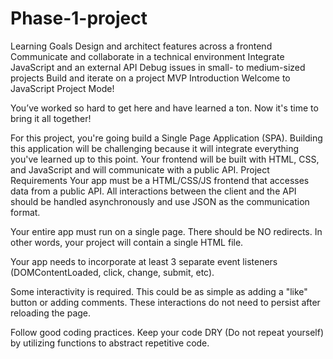 # Phase-1-project
Learning Goals
Design and architect features across a frontend
Communicate and collaborate in a technical environment
Integrate JavaScript and an external API
Debug issues in small- to medium-sized projects
Build and iterate on a project MVP
Introduction
Welcome to JavaScript Project Mode!

You’ve worked so hard to get here and have learned a ton. Now it's time to bring it all together!

For this project, you're going build a Single Page Application (SPA). Building this application will be challenging because it will integrate everything you've learned up to this point. Your frontend will be built with HTML, CSS, and JavaScript and will communicate with a public API.
Project Requirements
Your app must be a HTML/CSS/JS frontend that accesses data from a public API. All interactions between the client and the API should be handled asynchronously and use JSON as the communication format.

Your entire app must run on a single page. There should be NO redirects. In other words, your project will contain a single HTML file.

Your app needs to incorporate at least 3 separate event listeners (DOMContentLoaded, click, change, submit, etc).

Some interactivity is required. This could be as simple as adding a "like" button or adding comments. These interactions do not need to persist after reloading the page.

Follow good coding practices. Keep your code DRY (Do not repeat yourself) by utilizing functions to abstract repetitive code.
